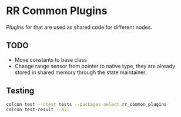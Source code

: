 # RR Common Plugins

Plugins for that are used as shared code for different nodes.

## TODO

* Move constants to base class
* Change range sensor from pointer to native type, they are already stored in shared memory through the state maintainer.


## Testing

```bash
colcon test --ctest tests --packages-select rr_common_plugins
colcon test-result --all
```
